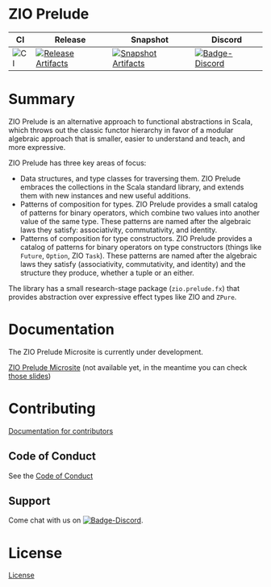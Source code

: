 # ZIO Prelude

| CI | Release | Snapshot | Discord |
| --- | --- | --- | --- |
| ![CI][Badge-CI] | [![Release Artifacts][Badge-SonatypeReleases]][Link-SonatypeReleases] | [![Snapshot Artifacts][Badge-SonatypeSnapshots]][Link-SonatypeSnapshots] | [![Badge-Discord]][Link-Discord] |

# Summary

ZIO Prelude is an alternative approach to functional abstractions in Scala, which throws out the 
classic functor hierarchy in favor of a modular algebraic approach that is smaller, easier 
to understand and teach, and more expressive.

ZIO Prelude has three key areas of focus:

- Data structures, and type classes for traversing them. ZIO Prelude embraces the collections
in the Scala standard library, and extends them with new instances and new useful additions.
- Patterns of composition for types. ZIO Prelude provides a small catalog of patterns for binary 
operators, which combine two values into another value of the same type. These patterns are named 
after the algebraic laws they satisfy: associativity, commutativity, and identity.
- Patterns of composition for type constructors. ZIO Prelude provides a catalog of patterns for 
binary operators on type constructors (things like `Future`, `Option`, ZIO `Task`). These patterns 
are named after the algebraic laws they satisfy (associativity, commutativity, and identity) and the 
structure they produce, whether a tuple or an either. 

The library has a small research-stage package (`zio.prelude.fx`) that provides abstraction over 
expressive effect types like ZIO and `ZPure`.

# Documentation

The ZIO Prelude Microsite is currently under development.

[ZIO Prelude Microsite](https://zio.github.io/zio-prelude/) (not available yet, in the meantime you can check [those slides](https://www.slideshare.net/jdegoes/refactoring-functional-type-classes))

# Contributing

[Documentation for contributors](https://zio.github.io/zio-prelude/docs/about/about_contributing)

## Code of Conduct

See the [Code of Conduct](https://zio.github.io/zio-prelude/docs/about/about_coc)

## Support

Come chat with us on [![Badge-Discord]][Link-Discord].

# License

[License](LICENSE)

[Badge-SonatypeReleases]: https://img.shields.io/nexus/r/https/oss.sonatype.org/dev.zio/zio-prelude_2.12.svg "Sonatype Releases"
[Badge-SonatypeSnapshots]: https://img.shields.io/nexus/s/https/oss.sonatype.org/dev.zio/zio-prelude_2.12.svg "Sonatype Snapshots"
[Badge-Discord]: https://img.shields.io/discord/629491597070827530?logo=discord "chat on discord"
[Badge-CI]: https://github.com/zio/zio-prelude/workflows/CI/badge.svg
[Link-SonatypeReleases]: https://oss.sonatype.org/content/repositories/releases/dev/zio/zio-prelude_2.12/ "Sonatype Releases"
[Link-SonatypeSnapshots]: https://oss.sonatype.org/content/repositories/snapshots/dev/zio/zio-prelude_2.12/ "Sonatype Snapshots"
[Link-Discord]: https://discord.gg/2ccFBr4 "Discord"

